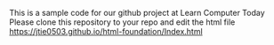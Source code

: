 This is a sample code for our github project at Learn Computer Today
Please clone this repository to your repo and edit the html file
https://jtie0503.github.io/html-foundation/Index.html
